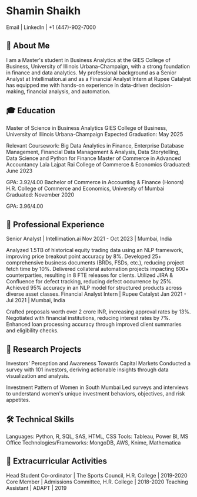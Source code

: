 # Shamin Shaikh
Email | LinkedIn | +1 (447)-902-7000

## 👋 About Me
I am a Master's student in Business Analytics at the GIES College of Business, University of Illinois Urbana-Champaign, with a strong foundation in finance and data analytics. My professional background as a Senior Analyst at Intellimation.ai and as a Financial Analyst Intern at Rupee Catalyst has equipped me with hands-on experience in data-driven decision-making, financial analysis, and automation.

## 🎓 Education
Master of Science in Business Analytics
GIES College of Business, University of Illinois Urbana-Champaign
Expected Graduation: May 2025

Relevant Coursework: Big Data Analytics in Finance, Enterprise Database Management, Financial Data Management & Analysis, Data Storytelling, Data Science and Python for Finance
Master of Commerce in Advanced Accountancy
Lala Lajpat Rai College of Commerce & Economics
Graduated: June 2023

GPA: 3.92/4.00
Bachelor of Commerce in Accounting & Finance (Honors)
H.R. College of Commerce and Economics, University of Mumbai
Graduated: November 2020

GPA: 3.96/4.00

## 💼 Professional Experience
Senior Analyst | Intellimation.ai
Nov 2021 - Oct 2023 | Mumbai, India

Analyzed 1.5TB of historical equity trading data using an NLP framework, improving price breakout point accuracy by 8%.
Developed 25+ comprehensive business documents (BRDs, FSDs, etc.), reducing project fetch time by 10%.
Delivered collateral automation projects impacting 600+ counterparties, resulting in 8 FTE releases for clients.
Utilized JIRA & Confluence for defect tracking, reducing defect occurrence by 25%.
Achieved 95% accuracy in an NLP model for structured products across diverse asset classes.
Financial Analyst Intern | Rupee Catalyst
Jan 2021 - Jul 2021 | Mumbai, India

Crafted proposals worth over 2 crore INR, increasing approval rates by 13%.
Negotiated with financial institutions, reducing interest rates by 7%.
Enhanced loan processing accuracy through improved client summaries and eligibility checks.

## 🔬 Research Projects
Investors' Perception and Awareness Towards Capital Markets
Conducted a survey with 101 investors, deriving actionable insights through data visualization and analysis.

Investment Pattern of Women in South Mumbai
Led surveys and interviews to understand women's unique investment behaviors, objectives, and risk appetites.

## 🛠️ Technical Skills
Languages: Python, R, SQL, SAS, HTML, CSS
Tools: Tableau, Power BI, MS Office
Technologies/Frameworks: MongoDB, AWS, Knime, Mathematica

## 🏅 Extracurricular Activities
Head Student Co-ordinator | The Sports Council, H.R. College | 2019-2020
Core Member | Admissions Committee, H.R. College | 2018-2020
Teaching Assistant | ADAPT | 2019
